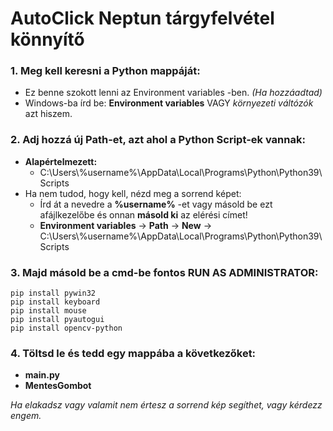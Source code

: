 # AutoClick Neptun tárgyfelvétel könnyítő


### 1. Meg kell keresni a Python mappáját:
* Ez benne szokott lenni az Environment variables -ben. *(Ha hozzáadtad)*
* Windows-ba írd be: **Environment variables** VAGY *környezeti váltózók* azt hiszem.

### 2. Adj hozzá új **Path**-et, azt ahol a Python Script-ek vannak:
* **Alapértelmezett:**
	* C:\Users\\%username%\AppData\Local\Programs\Python\Python39\Scripts 
* Ha nem tudod, hogy kell, nézd meg a sorrend képet:
	* Írd át a nevedre a **%username%** -et vagy másold be ezt afájlkezelőbe és onnan **másold ki** az elérési címet!
	* **Environment variables** -> **Path** -> **New** -> C:\Users\\%username%\AppData\Local\Programs\Python\Python39\Scripts

### 3. Majd másold be a cmd-be fontos **RUN AS ADMINISTRATOR**:
	pip install pywin32
	pip install keyboard
	pip install mouse
	pip install pyautogui
	pip install opencv-python

 ### 4. Töltsd le és tedd egy mappába a következőket:
 * **main.py**
 * **MentesGombot**

*Ha elakadsz vagy valamit nem értesz a sorrend kép segíthet, vagy kérdezz engem.*
 
